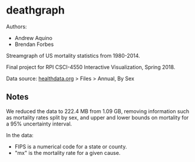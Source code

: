 # deathgraph

Authors:
- Andrew Aquino
- Brendan Forbes

Streamgraph of US mortality statistics from 1980-2014.

Final project for RPI CSCI-4550 Interactive Visualization, Spring 2018.

Data source: [healthdata.org](http://ghdx.healthdata.org/record/united-states-mortality-rates-county-1980-2014) > Files > Annual, By Sex

## Notes

We reduced the data to 222.4 MB from 1.09 GB, removing information such as mortality rates split by sex, and upper and lower bounds on mortality for a 95% uncertainty interval.

In the data:
- FIPS is a numerical code for a state or county.
- "mx" is the mortality rate for a given cause.